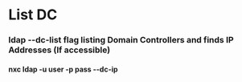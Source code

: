 # List DC

### ldap --dc-list flag listing Domain Controllers and finds IP Addresses (If accessible)

#### nxc ldap <ip> -u user -p pass --dc-ip
